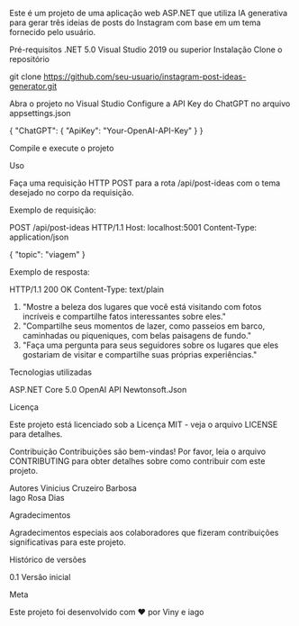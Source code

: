 Este é um projeto de uma aplicação web ASP.NET que utiliza IA generativa para gerar três ideias de posts do Instagram com base em um tema fornecido pelo usuário.

Pré-requisitos
.NET 5.0
Visual Studio 2019 ou superior
Instalação
Clone o repositório

git clone https://github.com/seu-usuario/instagram-post-ideas-generator.git

Abra o projeto no Visual Studio
Configure a API Key do ChatGPT no arquivo appsettings.json


{
  "ChatGPT": {
    "ApiKey": "Your-OpenAI-API-Key"
  }
}

Compile e execute o projeto

Uso

Faça uma requisição HTTP POST para a rota /api/post-ideas com o tema desejado no corpo da requisição.

Exemplo de requisição:

POST /api/post-ideas HTTP/1.1
Host: localhost:5001
Content-Type: application/json

{
  "topic": "viagem"
}


Exemplo de resposta:


HTTP/1.1 200 OK
Content-Type: text/plain

1. "Mostre a beleza dos lugares que você está visitando com fotos incríveis e compartilhe fatos interessantes sobre eles."
2. "Compartilhe seus momentos de lazer, como passeios em barco, caminhadas ou piqueniques, com belas paisagens de fundo."
3. "Faça uma pergunta para seus seguidores sobre os lugares que eles gostariam de visitar e compartilhe suas próprias experiências."


Tecnologias utilizadas

ASP.NET Core 5.0
OpenAI API
Newtonsoft.Json


Licença

Este projeto está licenciado sob a Licença MIT - veja o arquivo LICENSE para detalhes.

Contribuição
Contribuições são bem-vindas! Por favor, leia o arquivo CONTRIBUTING para obter detalhes sobre como contribuir com este projeto.

Autores
Vinicius Cruzeiro Barbosa  
Iago Rosa Dias


Agradecimentos

Agradecimentos especiais aos colaboradores que fizeram contribuições significativas para este projeto.


Histórico de versões

0.1
Versão inicial


Meta

Este projeto foi desenvolvido com ❤️ por Viny e iago
